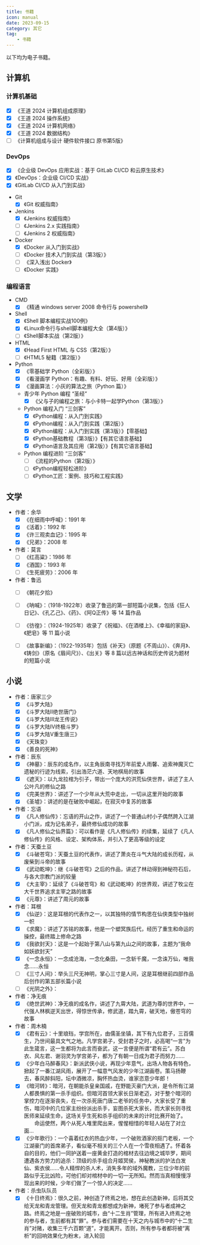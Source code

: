 ```yaml
---
title: 书籍
icon: manual
date: 2023-09-15
category: 其它
tag:
    - 书籍
---
```


以下均为电子书籍。

## 计算机

### 计算机基础

- [x] 《王道 2024 计算机组成原理》
- [x] 《王道 2024 操作系统》
- [x] 《王道 2024 计算机网络》
- [x] 《王道 2024 数据结构》
- [ ] 《计算机组成与设计 硬件软件接口 原书第5版》

### DevOps

- [x] 《企业级 DevOps 应用实战：基于 GitLab CI/CD 和云原生技术》
- [x] 《DevOps：企业级 CI/CD 实战》
- [x] 《GitLab CI/CD 从入门到实战》

- Git
    - [x] 《Git 权威指南》

- Jenkins
    - [x] 《Jenkins 权威指南》
    - [ ] 《Jenkins 2.x 实践指南》
    - [ ] 《Jenkins 2 权威指南》

- Docker
    - [x] 《Docker 从入门到实战》
    - [ ] 《Docker 技术入门到实战（第3版）》
    - [ ] 《深入浅出 Docker》
    - [ ] 《Docker 实践》

### 编程语言

- CMD
    - [x] 《精通 windows server 2008 命令行与 powershell》

- Shell
    - [x] 《Shell 脚本编程实战100例》
    - [x] 《Linux命令行与shell脚本编程大全（第4版）》
    - [ ] 《Shell脚本实战（第2版）》

- HTML
    - [x] 《Head First HTML 与 CSS（第2版）》
    - [ ] 《HTML5 秘籍（第2版）》

- Python
    - [x] 《零基础学 Python（全彩版）》
    - [x] 《看漫画学 Python：有趣、有料、好玩、好用（全彩版）》
    - [x] 《漫画算法：小灰的算法之旅（Python 篇）》
  - 青少年 Python 编程 “圣经”
    - [x] 《父与子的编程之旅：与小卡特一起学Python（第3版）》
  - Python 编程入门 “三剑客”
    - [x] 《Python编程：从入门到实践》
    - [x] 《Python编程：从入门到实践（第2版）》
    - [x] 《Python编程：从入门到实践（第3版）》【零基础】
    - [x] 《Python基础教程（第3版）》【有其它语言基础】
    - [x] 《Python语言及其应用（第2版）》【有其它语言基础】
  - Python 编程进阶 “三剑客”
    - [ ] 《流程的Python（第2版）》
    - [ ] 《Python编程轻松进阶》
    - [ ] 《Python工匠：案例、技巧和工程实践》

## 文学

- 作者：余华
    - [x] 《在细雨中呼喊》：1991 年
    - [x] 《活着》：1992 年
    - [x] 《许三观卖血记》：1995 年
    - [x] 《兄弟》：2008 年
- 作者：莫言
    - [ ] 《红高粱》：1986 年
    - [x] 《酒国》：1993 年
    - [ ] 《生死疲劳》：2006 年

- 作者：鲁迅
    - [ ] 《朝花夕拾》

    - [ ] 《呐喊》：（1918-1922年）收录了鲁迅的第一部短篇小说集，包括《狂人日记》、《孔乙己》、《药》、《阿Q正传》等 14 篇作品
    - [ ] 《彷徨》：（1924-1925年）收录了《祝福》、《在酒楼上》、《幸福的家庭》、《肥皂》等 11 篇小说
    - [ ] 《故事新编》：（1922-1935年）包括《补天》（原题《不周山》）、《奔月》、《铸剑》（原名《眉间尺》）、《出关》等 8 篇以远古神话和历史传说为题材的短篇小说

## 小说

- 作者：唐家三少
    - [x] 《斗罗大陆》
    - [x] 《斗罗大陆Ⅱ绝世唐门》
    - [x] 《斗罗大陆Ⅲ龙王传说》
    - [x] 《斗罗大陆Ⅳ终极斗罗》
    - [x] 《斗罗大陆Ⅴ重生唐三》
    - [x] 《天珠变》
    - [x] 《善良的死神》
- 作者：辰东
    - [x] 《神墓》：辰东的成名作，以主角辰南寻找万年前爱人雨馨、追索神魔灭亡遗秘的行迹为线索，引出浩茫六道、天地棋局的故事
    - [x] 《遮天》：以九龙拉棺为引子，带出一个庞大的洪荒仙侠世界，讲述了主人公叶凡的修仙之路
    - [x] 《完美世界》：讲述了一个少年从大荒中走出，一切从这里开始的故事
    - [x] 《圣墟》：讲述的是在破败中崛起，在寂灭中复苏的故事
- 作者：忘语
    - [x] 《凡人修仙传》：忘语的开山之作，讲述了一个普通山村小子偶然跨入江湖小门派，成为记名弟子，最终修仙成功的故事
    - [x] 《凡人修仙之仙界篇》：可以看作是《凡人修仙传》的续集，延续了《凡人修仙传》的风格、设定、架构体系，并引入了更高等级的设定
- 作者：天蚕土豆
    - [x] 《斗破苍穹》：天蚕土豆的代表作，讲述了萧炎在斗气大陆的成长历程，从废柴到斗帝的故事
    - [x] 《武动乾坤》：继《斗破苍穹》之后的作品，讲述了林动得到神秘符石后，与各大宗教门派的较量
    - [x] 《大主宰》：延续了《斗破苍穹》和《武动乾坤》的世界观，讲述了牧尘在大千世界追求主宰之路的故事
    - [x] 《元尊》：讲述了周元的故事
- 作者：耳根
    - [x] 《仙逆》：这是耳根的代表作之一，以其独特的情节构思在仙侠类型中独树一帜
    - [x] 《求魔》：讲述了苏铭的故事，他是一个塑冥族后代，经历了重生和命运的操控，最终踏上修命之路
    - [x] 《我欲封天》：这是一个起始于第八山与第九山之间的故事，主题为“我命如妖欲封天”
    - [x] 《一念永恒》：一念成沧海，一念化桑田，一念斩千魔，一念诛万仙，唯我念……永恒
    - [ ] 《三寸人间》：举头三尺无神明，掌心三寸是人间，这是耳根继前四部作品后创作的第五部长篇小说
    - [ ] 《光阴之外》：
- 作者：净无痕
    - [x] 《绝世武神》：净无痕的成名作，讲述了九霄大陆，武道为尊的世界中，一代强人林枫逆天出世，得惊世传承，修武道，踏九霄，破天地，傲苍穹的故事
- 作者：周木楠
    - [x] 《君有云》：十里琅珰，学宫所在，由儒圣坐镇，其下有九位君子，三百儒生，乃世间最具文气之地。凡学宫弟子，受封君子之时，必高喝“一言”为此生箴言，这一生都将为此言而奋武，这一言便是所谓“君有云”。苏白衣、风左君、谢羽灵为学宫弟子，都为了有朝一日成为君子而努力……
    - [x] 《少年白马醉春风》：新派武侠小说，再现少年意气，出场人物各有特色，掀起了一番江湖风雨，展开了一幅意气风发的少年江湖画卷。策马扬鞭去，春风醉斜阳，坛中酒微凉，胸怀热血烫，谁家恣意少年郎！
    - [x] 《暗河转》：暗河，在朝能杀皇亲国戚，在野能灭豪门大派，是令所有江湖人都畏惧的第一杀手组织。但暗河首领大家长日渐老迈，对于整个暗河的掌控力在逐渐丧失，在一次杀死唐门唐二老爷的任务中，大家长受了重伤，暗河中的几位家主纷纷派出杀手，妄图杀死大家长，而大家长则寻找医师来延续生命，这场关乎生死和杀手组织的未来的计时比赛开始了。
　　命运使然，两个从死人堆里爬出来，惺惺相惜的年轻人站在了对立面…
    - [x] 《少年歌行》：一个喜着红衣的热血少年，一个破败酒家的抠门老板，一个江湖豪门的首席弟子，看似毫不相关的三个人在一个雪夜相遇了。怀着各自的目的，他们一同护送着一座黄金打造的棺材去往边境之城毕罗，期间遭遇各方势力的追杀：顶级的杀手组合月姬冥侯，神秘教派的护法白发仙、紫衣侯……令人精悍的杀人术，消失多年的域外魔教，三位少年的前路似乎无比凶险，可他们却对棺材中的一切一无所知。然而当真相慢慢浮现出来的时候，少年们做了一个惊人的决定……

- 作者：杀虫队队员
    - [x] 《十日终焉》：很久之前，神创造了终焉之地，想在此创造新神，后将其交给天龙和青龙管理。但天龙和青龙都想成为新神，堵死了参与者成神之路。终焉之地是一座破败的城市，由“十二生肖”管理，所有进入终焉之地的参与者，生前都有其“罪”。参与者们需要在十天之内与城市中的“十二生肖”对赌，收集三千六百颗“道”，才能离开。否则，所有参与者都将被“离析”的回响效果化为粉末，进入轮回